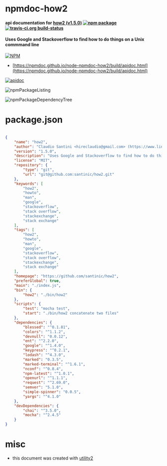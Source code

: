 # npmdoc-how2

#### api documentation for  [how2 (v1.5.0)](https://github.com/santinic/how2)  [![npm package](https://img.shields.io/npm/v/npmdoc-how2.svg?style=flat-square)](https://www.npmjs.org/package/npmdoc-how2) [![travis-ci.org build-status](https://api.travis-ci.org/npmdoc/node-npmdoc-how2.svg)](https://travis-ci.org/npmdoc/node-npmdoc-how2)

#### Uses Google and Stackoverflow to find how to do things on a Unix commmand line

[![NPM](https://nodei.co/npm/how2.png?downloads=true&downloadRank=true&stars=true)](https://www.npmjs.com/package/how2)

- [https://npmdoc.github.io/node-npmdoc-how2/build/apidoc.html](https://npmdoc.github.io/node-npmdoc-how2/build/apidoc.html)

[![apidoc](https://npmdoc.github.io/node-npmdoc-how2/build/screenCapture.buildCi.browser.%252Ftmp%252Fbuild%252Fapidoc.html.png)](https://npmdoc.github.io/node-npmdoc-how2/build/apidoc.html)

![npmPackageListing](https://npmdoc.github.io/node-npmdoc-how2/build/screenCapture.npmPackageListing.svg)

![npmPackageDependencyTree](https://npmdoc.github.io/node-npmdoc-how2/build/screenCapture.npmPackageDependencyTree.svg)



# package.json

```json

{
    "name": "how2",
    "author": "Claudio Santini <hireclaudio@gmail.com> (https://www.linkedin.com/in/santinic)",
    "version": "1.5.0",
    "description": "Uses Google and Stackoverflow to find how to do things on a Unix commmand line",
    "license": "MIT",
    "repository": {
        "type": "git",
        "url": "git@github.com:santinic/how2.git"
    },
    "keywords": [
        "how2",
        "howto",
        "man",
        "google",
        "stackoverflow",
        "stack overflow",
        "stackexchange",
        "stack exchange"
    ],
    "tags": [
        "how2",
        "howto",
        "man",
        "google",
        "stackoverflow",
        "stack overflow",
        "stackexchange",
        "stack exchange"
    ],
    "homepage": "https://github.com/santinic/how2",
    "preferGlobal": true,
    "main": "./index.js",
    "bin": {
        "how2": "./bin/how2"
    },
    "scripts": {
        "test": "mocha test",
        "start": "./bin/how2 concatenate two files"
    },
    "dependencies": {
        "blessed": "^0.1.81",
        "colors": "^1.1.2",
        "devnull": "0.0.12",
        "ent": "^2.2.0",
        "google": "^1.4.0",
        "keypress": "^0.2.1",
        "lodash": "^4.3.0",
        "marked": "0.3.5",
        "marked-terminal": "^1.6.1",
        "nconf": "^0.8.4",
        "npm-latest": "^1.0.1",
        "openurl": "^1.1.1",
        "request": "^2.69.0",
        "semver": "5.1.0",
        "simple-spinner": "0.0.5",
        "yargs": "^4.1.0"
    },
    "devDependencies": {
        "chai": "^3.5.0",
        "mocha": "^2.4.5"
    }
}
```



# misc
- this document was created with [utility2](https://github.com/kaizhu256/node-utility2)

